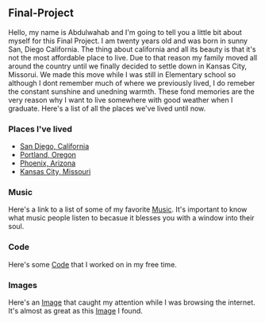 ## Final-Project
  Hello, my name is Abdulwahab and I'm going to tell you a little bit about myself for this Final Project. I am twenty years old and was born in sunny San, Diego California. The thing about california and all its beauty is that it's not the most affordable place to live. Due to that reason my family moved all around the country until we finally decided to settle down in Kansas City, Missorui. We made this move while I was still in Elementary school so although I dont remember much of where we previously lived, I do remeber the constant sunshine and unedning warmth. These fond memories are the very reason why I want to live somewhere with good weather when I graduate. Here's a list of all the places we've lived until now.
  ### Places I've lived
  - [San Diego, California](https://www.google.com/url?sa=t&rct=j&q=&esrc=s&source=web&cd=&cad=rja&uact=8&ved=2ahUKEwiphfztpNTwAhVKBs0KHcNTDTkQFjAAegQIBBAD&url=https%3A%2F%2Fen.wikipedia.org%2Fwiki%2FSan_Diego&usg=AOvVaw0j6qUoDKVdEOnEEV6Cxeyc)
  - [Portland, Oregon](https://www.google.com/url?sa=t&rct=j&q=&esrc=s&source=web&cd=&cad=rja&uact=8&ved=2ahUKEwi1kderpdTwAhUWbs0KHVqgC7wQFjASegQIBBAD&url=https%3A%2F%2Fen.wikipedia.org%2Fwiki%2FPortland%2C_Oregon&usg=AOvVaw1NotI6AV5s3OFlMIvKQ588)
  - [Phoenix, Arizona](https://www.google.com/url?sa=t&rct=j&q=&esrc=s&source=web&cd=&cad=rja&uact=8&ved=2ahUKEwiu7Zy2pdTwAhVTG80KHXUlBK4QFjAKegQIBRAD&url=https%3A%2F%2Fen.wikipedia.org%2Fwiki%2FPhoenix%2C_Arizona&usg=AOvVaw1Tc5oljI2TWDkwjK3voJkS)
  - [Kansas City, Missouri](https://www.google.com/url?sa=t&rct=j&q=&esrc=s&source=web&cd=&cad=rja&uact=8&ved=2ahUKEwjHnLjCpdTwAhUOQ80KHc43ADQQFjAJegQIBhAD&url=https%3A%2F%2Fen.wikipedia.org%2Fwiki%2FKansas_City%2C_Missouri&usg=AOvVaw1fkj7AqfHV6pqGjVn5Ep1b)
### Music
  Here's a link to a list of some of my favorite [Music](Favoritemusic.md). It's important to know what music people listen to becasue it blesses you with a window into their soul.
### Code
  Here's some [Code](Code.md) that I worked on in my free time.
### Images
  Here's an [Image](https://www.google.com/imgres?imgurl=https%3A%2F%2Fcdn.pixabay.com%2Fphoto%2F2015%2F04%2F23%2F22%2F00%2Ftree-736885__340.jpg&imgrefurl=https%3A%2F%2Fpixabay.com%2Fimages%2Fsearch%2Fnature%2F&tbnid=kHpcTNTA2NHBJM&vet=12ahUKEwiOkOj6rtTwAhUGG6wKHfOtAqIQMygBegUIARDVAQ..i&docid=Ba_eiczVaD9-zM&w=546&h=340&q=images&client=safari&ved=2ahUKEwiOkOj6rtTwAhUGG6wKHfOtAqIQMygBegUIARDVAQ) that caught my attention while I was browsing the internet. It's almost as great as this [Image]() I found.
